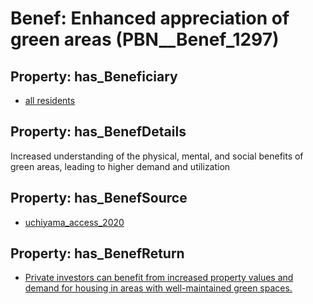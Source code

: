 # Benef: __Enhanced appreciation of green areas__ (PBN__Benef_1297)

## Property: has_Beneficiary

* [all residents](../Stakeholder/PBN__Stakeholder_512)

## Property: has_BenefDetails

Increased understanding of the physical, mental, and social benefits of green areas, leading to higher demand and utilization

## Property: has_BenefSource

* [uchiyama_access_2020](../Article/PBN__Article_275)

## Property: has_BenefReturn

* [Private investors can benefit from increased property values and demand for housing in areas with well-maintained green spaces.](../BenefReturn/PBN__BenefReturn_1464)

